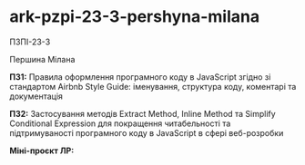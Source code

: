 # ark-pzpi-23-3-pershyna-milana

ПЗПІ-23-3

Першина Мілана

**ПЗ1:**  Правила оформлення програмного коду в JavaScript згідно зі стандартом Airbnb Style Guide: іменування, структура коду, коментарі та документація

**ПЗ2:** Застосування методів Extract Method, Inline Method та Simplify Conditional Expression для покращення читабельності та підтримуваності програмного коду в JavaScript в сфері веб-розробки

**Міні-проєкт ЛР:** 
